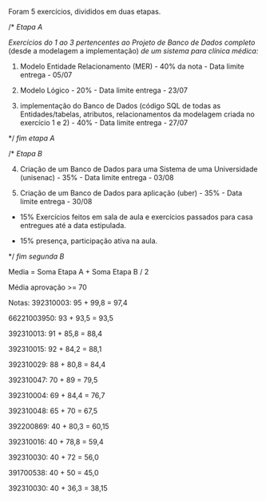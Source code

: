 

Foram 5 exercícios, divididos em duas etapas.

/* *Etapa A*

*Exercícios do 1 ao 3 pertencentes ao Projeto de Banco de Dados completo* (desde a modelagem a implementação) *de um sistema para clínica médica:*

1) Modelo Entidade Relacionamento (MER) - 40% da nota - Data limite entrega - 05/07 

2) Modelo Lógico - 20% - Data limite entrega - 23/07 

3) implementação do Banco de Dados (código SQL de todas as Entidades/tabelas, atributos, relacionamentos da modelagem criada no exercício 1 e 2) - 40% - Data limite entrega - 27/07

*/ *fim etapa A*


/* *Etapa B*

4) Criação de um Banco de Dados para uma Sistema de uma Universidade (unisenac) - 35% - Data limite entrega - 03/08

5) Criação de um Banco de Dados para aplicação (uber) - 35% - Data limite entrega - 30/08

+ 15% Exercícios feitos em sala de aula e exercícios passados para casa entregues até a data estipulada. 

+ 15% presença, participação ativa na aula. 

*/ *fim segunda B* 

Media = Soma Etapa A + Soma Etapa B / 2

Média aprovação >= 70


Notas:
392310003: 95 + 99,8 = 97,4

66221003950: 93 + 93,5 = 93,5

392310013: 91 + 85,8 = 88,4

392310015: 92 + 84,2 = 88,1

392310029: 88 + 80,8 = 84,4

392310047: 70 + 89 = 79,5

392310004: 69 + 84,4 = 76,7

392310048: 65 + 70 = 67,5

392200869: 40 + 80,3 = 60,15

392310016: 40 + 78,8 = 59,4

392310030: 40 + 72 = 56,0

391700538: 40 + 50 = 45,0

392310030: 40 + 36,3 = 38,15

